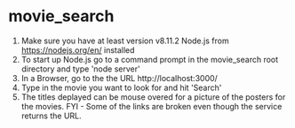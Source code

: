 # movie_search
1.  Make sure you have at least version v8.11.2 Node.js from https://nodejs.org/en/ installed
2.  To start up Node.js go to a command prompt in the movie_search root directory and type 'node server'
3.  In a Browser, go to the the URL http://localhost:3000/
4.  Type in the movie you want to look for and hit 'Search'
5.  The titles deplayed can be mouse overed for a picture of the posters for the movies.  FYI - Some of the links are broken even though the service returns the URL.

